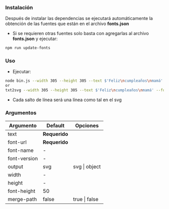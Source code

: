 ### Instalación
Después de instalar las dependencias se ejecutará automáticamente la obtención de las fuentes que están en el archivo **fonts.json**

- Si se requieren otras fuentes solo basta con agregarlas al archivo **fonts.json** y ejecutar:
```bash
npm run update-fonts
```

### Uso
- Ejecutar:
```bash
node bin.js --width 305 --height 305 --text $'Feliz\ncumpleaños\nmamá' --font-url https://dlu1537hrr98t.cloudfront.net/ProductCustomizableTextForVinylCuttingFont/5f076ee7-7208-48d2-89fa-0530ac1e0036.ttf
or
txt2svg --width 305 --height 305 --text $'Feliz\ncumpleaños\nmamá' --font-url https://dlu1537hrr98t.cloudfront.net/ProductCustomizableTextForVinylCuttingFont/5f076ee7-7208-48d2-89fa-0530ac1e0036.ttf
```
- Cada salto de línea será una línea como tal en el svg

### Argumentos

Argumento | Default | Opciones
-- | -- | --
text | **Requerido**
font-url | **Requerido**
font-name | -
font-version | -
output | svg | svg \| object
width | -
height | -
font-height | 50
merge-path | false | true \| false
